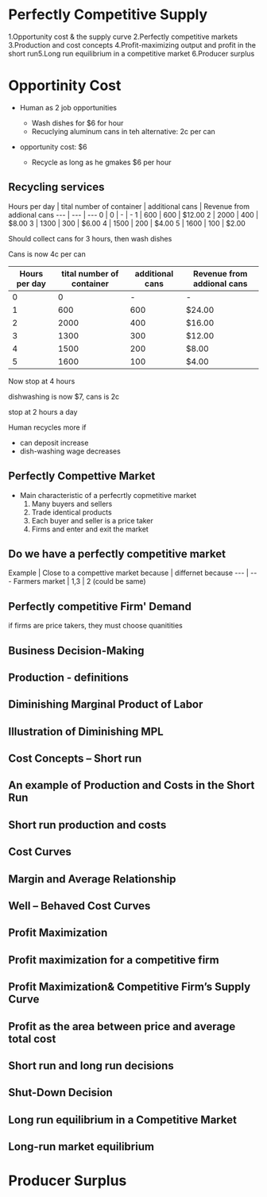 # Perfectly Competitive Supply

1.Opportunity cost & the supply curve
2.Perfectly competitive markets
3.Production and cost concepts
4.Profit-maximizing output and profit in the short run5.Long run equilibrium in a competitive market
6.Producer surplus

# Opportinity Cost
- Human as 2 job opportunities
  - Wash dishes for $6 for hour
  - Recuclying aluminum cans in teh alternative: 2c per can

- opportunity cost: $6
  - Recycle as long as he gmakes $6 per hour

## Recycling services

Hours per day | tital number of container | additional cans | Revenue from addional cans
--- | --- | ---
0 | 0 | - | -
1 | 600 | 600 | $12.00
2 | 2000 | 400 | $8.00
3 | 1300 | 300 | $6.00
4 | 1500 | 200 | $4.00
5 | 1600 | 100 | $2.00

Should collect cans for 3 hours, then wash dishes

Cans is now 4c per can

Hours per day | tital number of container | additional cans | Revenue from addional cans
--- | --- | --- | ---
0 | 0 | - | -
1 | 600 | 600 | $24.00
2 | 2000 | 400 | $16.00
3 | 1300 | 300 | $12.00
4 | 1500 | 200 | $8.00
5 | 1600 | 100 | $4.00

Now stop at 4 hours

dishwashing is now $7, cans is 2c

stop at 2 hours a day

Human recycles more if
- can deposit increase
- dish-washing wage decreases

## Perfectly Compettive Market
- Main characteristic of a perfecrtly copmetitive market
  1. Many buyers and sellers
  2. Trade identical products
  3. Each buyer and seller is a price taker
  4. Firms and enter and exit the market

## Do we have a perfectly competitive market

Example | Close to a compettive market because | differnet because
--- | --- 
Farmers market | 1,3 | 2 (could be same) 

## Perfectly competitive Firm' Demand

if firms are price takers, they must choose quanitities

## Business Decision-Making

## Production - definitions

## Diminishing Marginal Product of Labor 

## Illustration of Diminishing MPL

## Cost Concepts – Short run

## An example of Production and Costs in the Short Run

## Short run production and costs

## Cost Curves

## Margin and Average Relationship

## Well – Behaved Cost Curves

## Profit Maximization

## Profit maximization for a competitive firm

## Profit Maximization& Competitive Firm’s Supply Curve

## Profit as the area between price and average total cost

## Short run and long run decisions

## Shut-Down Decision

## Long run equilibrium in a Competitive Market

## Long-run market equilibrium

# Producer Surplus


